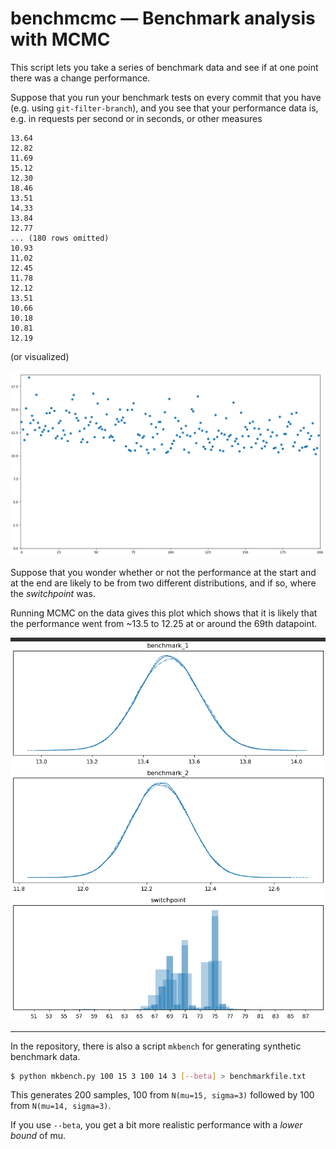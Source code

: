# benchmcmc — Benchmark analysis with MCMC

This script lets you take a series of benchmark data and see if at one
point there was a change performance.

Suppose that you run your benchmark tests on every commit that you have
(e.g. using `git-filter-branch`), and you see that your performance data
is, e.g. in requests per second or in seconds, or other measures

```
13.64
12.82
11.69
15.12
12.30
18.46
13.51
14.33
13.84
12.77
... (180 rows omitted)
10.93
11.02
12.45
11.78
12.12
13.51
10.66
10.18
10.81
12.19
```

(or visualized)

![scatterplot of performance over time](https://raw.githubusercontent.com/pgdr/benchmcmc/main/assets/benchscatter.png)

Suppose that you wonder whether or not the performance at the start and
at the end are likely to be from two different distributions, and if so,
where the _switchpoint_ was.

Running MCMC on the data gives this plot which shows that it is likely
that the performance went from ~13.5 to 12.25 at or around the 69th
datapoint.

![traceplot](https://raw.githubusercontent.com/pgdr/benchmcmc/main/assets/benchmcmc.png)


---

In the repository, there is also a script `mkbench` for generating
synthetic benchmark data.

```bash
$ python mkbench.py 100 15 3 100 14 3 [--beta] > benchmarkfile.txt
```

This generates 200 samples, 100 from `N(mu=15, sigma=3)` followed by 100
from `N(mu=14, sigma=3)`.

If you use `--beta`, you get a bit more realistic performance with a
_lower bound_ of mu.
